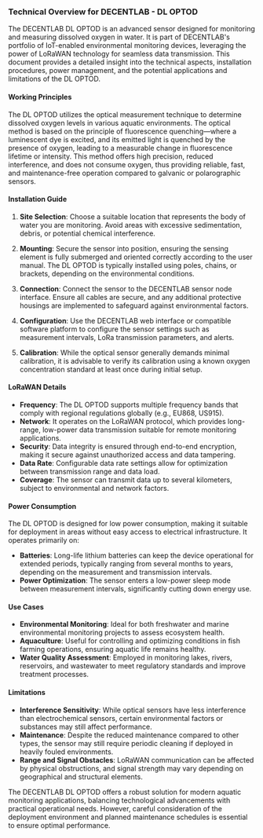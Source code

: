 ### Technical Overview for DECENTLAB - DL OPTOD

The DECENTLAB DL OPTOD is an advanced sensor designed for monitoring and measuring dissolved oxygen in water. It is part of DECENTLAB's portfolio of IoT-enabled environmental monitoring devices, leveraging the power of LoRaWAN technology for seamless data transmission. This document provides a detailed insight into the technical aspects, installation procedures, power management, and the potential applications and limitations of the DL OPTOD.

#### Working Principles

The DL OPTOD utilizes the optical measurement technique to determine dissolved oxygen levels in various aquatic environments. The optical method is based on the principle of fluorescence quenching—where a luminescent dye is excited, and its emitted light is quenched by the presence of oxygen, leading to a measurable change in fluorescence lifetime or intensity. This method offers high precision, reduced interference, and does not consume oxygen, thus providing reliable, fast, and maintenance-free operation compared to galvanic or polarographic sensors.

#### Installation Guide

1. **Site Selection**: Choose a suitable location that represents the body of water you are monitoring. Avoid areas with excessive sedimentation, debris, or potential chemical interference.

2. **Mounting**: Secure the sensor into position, ensuring the sensing element is fully submerged and oriented correctly according to the user manual. The DL OPTOD is typically installed using poles, chains, or brackets, depending on the environmental conditions.

3. **Connection**: Connect the sensor to the DECENTLAB sensor node interface. Ensure all cables are secure, and any additional protective housings are implemented to safeguard against environmental factors.

4. **Configuration**: Use the DECENTLAB web interface or compatible software platform to configure the sensor settings such as measurement intervals, LoRa transmission parameters, and alerts.

5. **Calibration**: While the optical sensor generally demands minimal calibration, it is advisable to verify its calibration using a known oxygen concentration standard at least once during initial setup.

#### LoRaWAN Details

- **Frequency**: The DL OPTOD supports multiple frequency bands that comply with regional regulations globally (e.g., EU868, US915).
- **Network**: It operates on the LoRaWAN protocol, which provides long-range, low-power data transmission suitable for remote monitoring applications.
- **Security**: Data integrity is ensured through end-to-end encryption, making it secure against unauthorized access and data tampering.
- **Data Rate**: Configurable data rate settings allow for optimization between transmission range and data load.
- **Coverage**: The sensor can transmit data up to several kilometers, subject to environmental and network factors.

#### Power Consumption

The DL OPTOD is designed for low power consumption, making it suitable for deployment in areas without easy access to electrical infrastructure. It operates primarily on:
- **Batteries**: Long-life lithium batteries can keep the device operational for extended periods, typically ranging from several months to years, depending on the measurement and transmission intervals.
- **Power Optimization**: The sensor enters a low-power sleep mode between measurement intervals, significantly cutting down energy use.

#### Use Cases

- **Environmental Monitoring**: Ideal for both freshwater and marine environmental monitoring projects to assess ecosystem health.
- **Aquaculture**: Useful for controlling and optimizing conditions in fish farming operations, ensuring aquatic life remains healthy.
- **Water Quality Assessment**: Employed in monitoring lakes, rivers, reservoirs, and wastewater to meet regulatory standards and improve treatment processes.

#### Limitations

- **Interference Sensitivity**: While optical sensors have less interference than electrochemical sensors, certain environmental factors or substances may still affect performance.
- **Maintenance**: Despite the reduced maintenance compared to other types, the sensor may still require periodic cleaning if deployed in heavily fouled environments.
- **Range and Signal Obstacles**: LoRaWAN communication can be affected by physical obstructions, and signal strength may vary depending on geographical and structural elements.

The DECENTLAB DL OPTOD offers a robust solution for modern aquatic monitoring applications, balancing technological advancements with practical operational needs. However, careful consideration of the deployment environment and planned maintenance schedules is essential to ensure optimal performance.